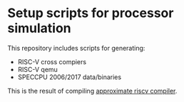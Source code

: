 # Setup scripts for processor simulation

This repository includes scripts for generating:
* RISC-V cross compiers
* RISC-V qemu
* SPECCPU 2006/2017 data/binaries

This is the result of compiling [approximate riscv compiler](http://geopelia.mtl.t.u-tokyo.ac.jp/degawa/sim-env/tree/mtl-approx).

